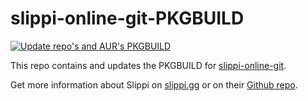 # slippi-online-git-PKGBUILD

[![Update repo's and AUR's PKGBUILD](https://github.com/HamletDuFromage/slippi-online-git-PKGBUILD/actions/workflows/update_repos.yml/badge.svg)](https://github.com/HamletDuFromage/slippi-online-git-PKGBUILD/actions/workflows/update_repos.yml)

This repo contains and updates the PKGBUILD for [slippi-online-git](https://aur.archlinux.org/packages/slippi-online-git/).

Get more information about Slippi on [slippi.gg](https://slippi.gg/) or on their [Github repo](https://github.com/project-slippi/Ishiiruka).
